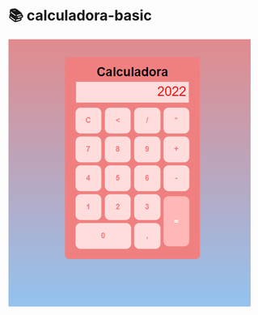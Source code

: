 # 📚 calculadora-basic

![Calculadora rosa com fundo graditente de rosalight para ](https://github.com/wanessasantos360/calculadora-basic/blob/main/img/Calculator%20capture.png "Imagem capturada da calculatora by Wanessa Santos")